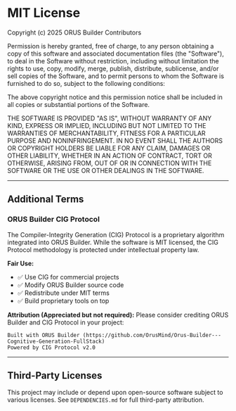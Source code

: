 # MIT License

Copyright (c) 2025 ORUS Builder Contributors

Permission is hereby granted, free of charge, to any person obtaining a copy
of this software and associated documentation files (the "Software"), to deal
in the Software without restriction, including without limitation the rights
to use, copy, modify, merge, publish, distribute, sublicense, and/or sell
copies of the Software, and to permit persons to whom the Software is
furnished to do so, subject to the following conditions:

The above copyright notice and this permission notice shall be included in all
copies or substantial portions of the Software.

THE SOFTWARE IS PROVIDED "AS IS", WITHOUT WARRANTY OF ANY KIND, EXPRESS OR
IMPLIED, INCLUDING BUT NOT LIMITED TO THE WARRANTIES OF MERCHANTABILITY,
FITNESS FOR A PARTICULAR PURPOSE AND NONINFRINGEMENT. IN NO EVENT SHALL THE
AUTHORS OR COPYRIGHT HOLDERS BE LIABLE FOR ANY CLAIM, DAMAGES OR OTHER
LIABILITY, WHETHER IN AN ACTION OF CONTRACT, TORT OR OTHERWISE, ARISING FROM,
OUT OF OR IN CONNECTION WITH THE SOFTWARE OR THE USE OR OTHER DEALINGS IN THE
SOFTWARE.

---

## Additional Terms

### ORUS Builder CIG Protocol

The Compiler-Integrity Generation (CIG) Protocol is a proprietary algorithm
integrated into ORUS Builder. While the software is MIT licensed, the CIG
Protocol methodology is protected under intellectual property law.

**Fair Use:**
- ✅ Use CIG for commercial projects
- ✅ Modify ORUS Builder source code
- ✅ Redistribute under MIT terms
- ✅ Build proprietary tools on top

**Attribution (Appreciated but not required):**
Please consider crediting ORUS Builder and CIG Protocol in your project:
```
Built with ORUS Builder (https://github.com/OrusMind/Orus-Builder---Cognitive-Generation-FullStack)
Powered by CIG Protocol v2.0
```

---

## Third-Party Licenses

This project may include or depend upon open-source software subject to
various licenses. See `DEPENDENCIES.md` for full third-party attribution.
